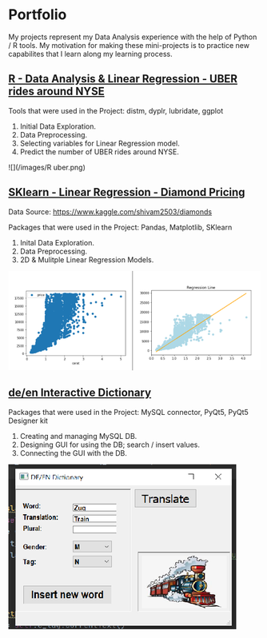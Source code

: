 # Portfolio
My projects represent my Data Analysis experience 
with the help of Python / R tools.
My motivation for making these mini-projects is to practice new
capabilites that I learn along my learning process.





## [R - Data Analysis & Linear Regression - UBER rides around NYSE](https://github.com/yts01/R---Predicting-UBER-Rides-around-NYSE)

Tools that were used in the Project: distm, dyplr, lubridate, ggplot

1. Initial Data Exploration.
2. Data Preprocessing.
3. Selecting variables for Linear Regression model.
4. Predict the number of UBER rides around NYSE.

![](/images/R uber.png)




## [SKlearn - Linear Regression - Diamond Pricing](https://github.com/yts01/Diamonds-Pricing---SKlearn)
Data Source: https://www.kaggle.com/shivam2503/diamonds

Packages that were used in the Project: Pandas, Matplotlib, SKlearn

1. Inital Data Exploration.
2. Data Preprocessing.
2. 2D & Mulitple Linear Regression Models.

![](/images/Capture.PNG)




## [de/en Interactive Dictionary](https://github.com/yts01/DE-EN-Interactive-Dictionary)

Packages that were used in the Project: MySQL connector, PyQt5, PyQt5 Designer kit

1. Creating and managing MySQL DB.
2. Designing GUI for using the DB; search / insert values.
3. Connecting the GUI with the DB.

![](/dict2.png)


